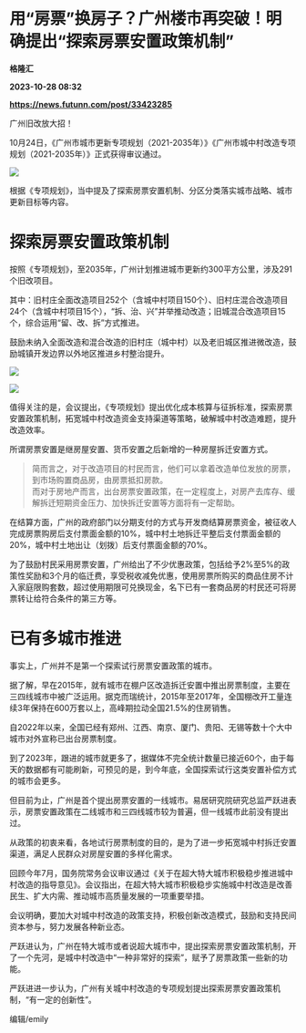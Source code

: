 # 用“房票”换房子？广州楼市再突破！明确提出“探索房票安置政策机制”
**格隆汇**

**2023-10-28 08:32**

**https://news.futunn.com/post/33423285**

广州旧改放大招！

10月24日，《广州市城市更新专项规划（2021-2035年）》《广州市城中村改造专项规划（2021-2035年）》正式获得审议通过。

![](https://postimg.futunn.com/16984787529634505767024.jpeg)

根据《专项规划》，当中提及了探索房票安置机制、分区分类落实城市战略、城市更新目标等内容。

探索房票安置政策机制
==========

按照《专项规划》，至2035年，广州计划推进城市更新约300平方公里，涉及291个旧改项目。

其中：旧村庄全面改造项目252个（含城中村项目150个）、旧村庄混合改造项目24个（含城中村项目15个），“拆、治、兴”并举推动改造；旧城混合改造项目15个，综合运用“留、改、拆”方式推进。

鼓励未纳入全面改造和混合改造的旧村庄（城中村）以及老旧城区推进微改造，鼓励城镇开发边界以外地区推进乡村整治提升。

![](https://postimg.futunn.com/16984787529699292641791.png)

![](https://postimg.futunn.com/1698478752995781798371.png)

值得关注的是，会议提出，《专项规划》提出优化成本核算与征拆标准，探索房票安置政策机制，拓宽城中村改造资金支持渠道等策略，破解城中村改造难题，提升改造效率。

所谓房票安置是继房屋安置、货币安置之后新增的一种房屋拆迁安置方式。

> 简而言之，对于改造项目的村民而言，他们可以拿着改造单位发放的房票，到市场购置商品房，由房票抵扣房款。  
> 而对于房地产而言，出台房票安置政策，在一定程度上，对房产去库存、缓解拆迁短期资金压力、加快拆迁安置等方面将有一定帮助。

在结算方面，广州的政府部门以分期支付的方式与开发商结算房票资金，被征收人完成房票购房后支付票面金额的10%，城中村土地拆迁平整后支付票面金额的20%，城中村土地出让（划拨）后支付票面金额的70%。

为了鼓励村民采用房票安置，广州给出了不少优惠政策，包括给予2%至5%的政策性奖励和3个月的临迁费，享受税收减免优惠，使用房票所购买的商品住房不计入家庭限购套数，超过使用期限可兑换现金，名下已有一套商品房的村民还可将房票转让给符合条件的第三方等。

已有多城市推进
=======

事实上，广州并不是第一个探索试行房票安置政策的城市。

据了解，早在2015年，就有城市在棚户区改造拆迁安置中推出房票制度，主要在三四线城市中被广泛运用。据克而瑞统计，2015年至2017年，全国棚改开工量连续3年保持在600万套以上，高峰期拉动全国21.5%的住房销售。

自2022年以来，全国已经有郑州、江西、南京、厦门、贵阳、无锡等数十个大中城市对外宣称已出台房票制度。

到了2023年，跟进的城市就更多了，据媒体不完全统计数量已接近60个，由于每天的数据都有可能刷新，可预见的是，到今年底，全国探索试行这类安置补偿方式的城市会更多。

但目前为止，广州是首个提出房票安置的一线城市。易居研究院研究总监严跃进表示，房票安置政策在二线城市和三四线城市较为普遍，但一线城市此前没有提出过。

从政策的初衷来看，各地试行房票制度的目的，是为了进一步拓宽城中村拆迁安置渠道，满足人民群众对房屋安置的多样化需求。

回顾今年7月，国务院常务会议审议通过《关于在超大特大城市积极稳步推进城中村改造的指导意见》。会议指出，在超大特大城市积极稳步实施城中村改造是改善民生、扩大内需、推动城市高质量发展的一项重要举措。

会议明确，要加大对城中村改造的政策支持，积极创新改造模式，鼓励和支持民间资本参与，努力发展各种新业态。

严跃进认为，广州在特大城市或者说超大城市中，提出探索房票安置政策机制，开了一个先河，是城中村改造中“一种非常好的探索”，赋予了房票政策一些新的功能。

严跃进进一步认为，广州有关城中村改造的专项规划提出探索房票安置政策机制，“有一定的创新性”。

编辑/emily